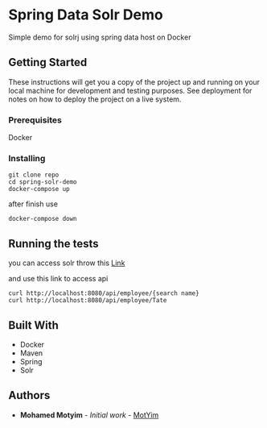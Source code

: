 # Spring Data Solr Demo

Simple demo for solrj using spring data host on Docker

## Getting Started

These instructions will get you a copy of the project up and running on your local machine for development and testing purposes. See deployment for notes on how to deploy the project on a live system.

### Prerequisites

Docker  

### Installing


```
git clone repo
cd spring-solr-demo
docker-compose up 
```
after finish use 

```
docker-compose down
```


## Running the tests

you can access solr throw this [Link](http://localhost:8983/solr/#/)

and use this link to access api 
```
curl http://localhost:8080/api/employee/{search name}
curl http://localhost:8080/api/employee/Tate
```
## Built With

* Docker
* Maven
* Spring
* Solr

## Authors

* **Mohamed Motyim** - *Initial work* - [MotYim](https://github.com/motyim)